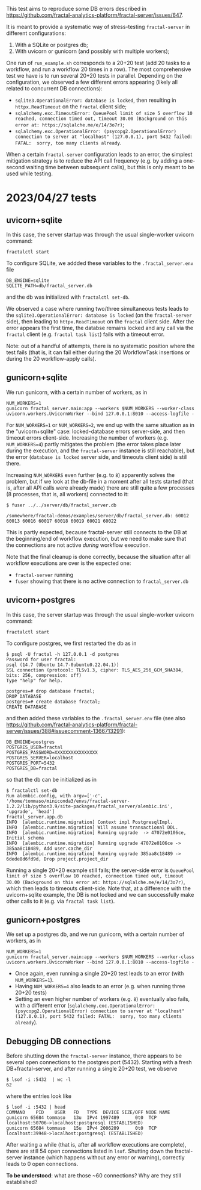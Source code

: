 This test aims to reproduce some DB errors described in https://github.com/fractal-analytics-platform/fractal-server/issues/647.

It is meant to provide a systematic way of stress-testing `fractal-server` in different configurations:

1. With a SQLite or postgres db;
2. With uvicorn or gunicorn (and possibly with multiple workers);


One run of `run_example.sh` corresponds to a 20+20 test (add 20 tasks to a workflow, and run a workflow 20 times in a row). The most comprehensive test we have is to run several 20+20 tests in parallel. Depending on the configuration, we observed a few different errors appearing (likely all related to concurrent DB connections):
* `sqlite3.OperationalError: database is locked`, then resulting in `httpx.ReadTimeout` on the `fractal` client side;
* `sqlalchemy.exc.TimeoutError: QueuePool limit of size 5 overflow 10 reached, connection timed out, timeout 30.00 (Background on this error at: https://sqlalche.me/e/14/3o7r)`;
* `sqlalchemy.exc.OperationalError: (psycopg2.OperationalError) connection to server at "localhost" (127.0.0.1), port 5432 failed: FATAL:  sorry, too many clients already`.


When a certain `fractal-server` configuration leads to an error, the simplest mitigation strategy is to reduce the API call frequency (e.g. by adding a one-second waiting time between subsequent calls), but this is only meant to be used while testing.

# 2023/04/27 tests

## uvicorn+sqlite

In this case, the server startup was through the usual single-worker uvicorn command:
```
fractalctl start
```

To configure SQLite, we addded these variables to the `.fractal_server.env` file
```
DB_ENGINE=sqlite
SQLITE_PATH=db/fractal_server.db
```
and the db was initialized with `fractalctl set-db`.

We observed a case where running two/three simultaneous tests leads to the `sqlite3.OperationalError: database is locked` (on the `fractal-server` side), then leading to `httpx.ReadTimeout` on the `fractal` client side.
After the error appears the first time, the databse remains locked and any call via the `fractal` client (e.g. `fractal task list`) fails with a timeout error.

Note: out of a handful of attempts, there is no systematic position where the test fails (that is, it can fail either during the 20 WorkflowTask insertions or during the 20 workflow-apply calls).

## gunicorn+sqlite

We run gunicorn, with a certain number of workers, as in
```
NUM_WORKERS=1
gunicorn fractal_server.main:app --workers $NUM_WORKERS --worker-class uvicorn.workers.UvicornWorker --bind 127.0.0.1:8010 --access-logfile -
```

For `NUM_WORKERS=1` or `NUM_WORKERS=2`, we end up with the same situation as in the "uvicorn+sqlite" case: locked-database errors server-side, and then timeout errors client-side.
Increasing the number of workers (e.g. `NUM_WORKERS=4`) partly mitigates the problem (the error takes place later during the execution, and the `fractal-server` instance is still reachable), but the error (`database is locked` server side, and timeouts client side) is still there.

Increasing `NUM_WORKERS` even further (e.g. to `8`) apparently solves the problem, but if we look at the db-file in a moment after all tests started (that is, after all API calls were already made) there are still quite a few processes (8 processes, that is, all workers) connected to it:
```
$ fuser ../../server/db/fractal_server.db 

/somewhere/fractal-demos/examples/server/db/fractal_server.db: 60012 60013 60016 60017 60018 60019 60021 60022
```
This is partly expected, because fractal-server still connects to the DB at the beginning/end of workflow execution, but we need to make sure that the connections are not active _during_ workflow execution.

Note that the final cleanup is done correctly, because the situation after all workflow executions are over is the expected one:
* `fractal-server` running
* `fuser` showing that there is no active connection to `fractal_server.db`

## uvicorn+postgres

In this case, the server startup was through the usual single-worker uvicorn command:
```
fractalctl start
```

To configure postgres, we first restarted the db as in
```
$ psql -U fractal -h 127.0.0.1 -d postgres
Password for user fractal: 
psql (14.7 (Ubuntu 14.7-0ubuntu0.22.04.1))
SSL connection (protocol: TLSv1.3, cipher: TLS_AES_256_GCM_SHA384, bits: 256, compression: off)
Type "help" for help.

postgres=# drop database fractal;
DROP DATABASE
postgres=# create database fractal;
CREATE DATABASE
```
and then added these variables to the `.fractal_server.env` file (see also https://github.com/fractal-analytics-platform/fractal-server/issues/388#issuecomment-1366713291):
```
DB_ENGINE=postgres
POSTGRES_USER=fractal
POSTGRES_PASSWORD=XXXXXXXXXXXXXXXX
POSTGRES_SERVER=localhost
POSTGRES_PORT=5432
POSTGRES_DB=fractal
```
so that the db can be initialized as in
```
$ fractalctl set-db
Run alembic.config, with argv=['-c', '/home/tommaso/miniconda3/envs/fractal-server-1.2.2/lib/python3.9/site-packages/fractal_server/alembic.ini', 'upgrade', 'head']
fractal_server.app.db
INFO  [alembic.runtime.migration] Context impl PostgresqlImpl.
INFO  [alembic.runtime.migration] Will assume transactional DDL.
INFO  [alembic.runtime.migration] Running upgrade  -> 47072e0106ce, Initial schema
INFO  [alembic.runtime.migration] Running upgrade 47072e0106ce -> 385aa8c18489, Add user.cache_dir
INFO  [alembic.runtime.migration] Running upgrade 385aa8c18489 -> 6dede8d6fd9d, Drop project.project_dir
```

Running a single 20+20 example still fails; the server-side error is `QueuePool limit of size 5 overflow 10 reached, connection timed out, timeout 30.00 (Background on this error at: https://sqlalche.me/e/14/3o7r)`, which then leads to timeouts client-side. Note that, at a difference with the uvicorn+sqlite example, the DB is not locked and we can successfully make other calls to it (e.g. via `fractal task list`).


## gunicorn+postgres

We set up a postgres db, and we run gunicorn, with a certain number of workers, as in
```
NUM_WORKERS=1
gunicorn fractal_server.main:app --workers $NUM_WORKERS --worker-class uvicorn.workers.UvicornWorker --bind 127.0.0.1:8010 --access-logfile -
```

* Once again, even running a single 20+20 test leads to an error (with `NUM_WORKERS=1`).
* Having `NUM_WORKERS=4` also leads to an error (e.g. when running three 20+20 tests)
* Setting an even higher number of workers (e.g. `8`) eventually also fails, with a different error (`sqlalchemy.exc.OperationalError: (psycopg2.OperationalError) connection to server at "localhost" (127.0.0.1), port 5432 failed: FATAL:  sorry, too many clients already`).

## Debugging DB connections

Before shutting down the `fractal-server` instance, there appears to be several open connections to the postgres port (5432).
Starting with a fresh DB+fractal-server, and after running a single 20+20 test, we observe
```
$ lsof -i :5432  | wc -l
62
```
where the entries look like
```
$ lsof -i :5432 | head
COMMAND    PID    USER   FD   TYPE  DEVICE SIZE/OFF NODE NAME
gunicorn 65684 tommaso   13u  IPv4 1997489      0t0  TCP localhost:50706->localhost:postgresql (ESTABLISHED)
gunicorn 65684 tommaso   15u  IPv4 2006209      0t0  TCP localhost:39948->localhost:postgresql (ESTABLISHED)
```

After waiting a while (that is, after all workflow executions are complete), there are still 54 open connections listed in `lsof`. Shutting down the fractal-server instance (which happens without any error or warning), correctly leads to 0 open connections.


**To be understood**: what are those ~60 connections? Why are they still established?
